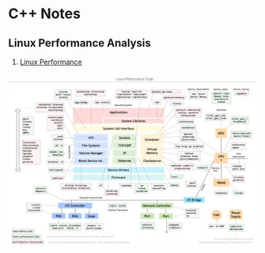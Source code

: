 # C++ Notes

## Linux Performance Analysis

1. [Linux Performance](https://www.brendangregg.com/linuxperf.html#Tools)

![linux_perf_tools_full.png](images/linux_perf_tools_full.png)